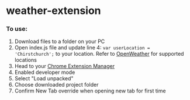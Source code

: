 # weather-extension

### To use: 

1. Download files to a folder on your PC
2. Open index.js file and update line 4: `var userLocation = 'Chirstchurch';` to your location. Refer to <a href="https://openweathermap.org/">OpenWeather</a> for supported locations
3. Head to your <a href="chrome://extensions/">Chrome Extension Manager</a>
4. Enabled developer mode
5. Select "Load unpacked"
6. Choose downloaded project folder
7. Confirm New Tab override when opening new tab for first time
